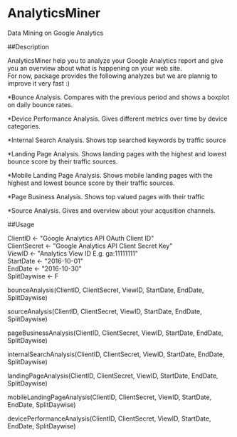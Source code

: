 # AnalyticsMiner
Data Mining on Google Analytics

##Description

AnalyticsMiner help you to analyze your Google Analytics report and give you an overview about what is happening on your web site.  
For now, package provides the following analyzes but we are plannig to improve it very fast :)

*Bounce Analysis. Compares with the previous period and shows a boxplot on daily bounce rates.  

*Device Performance Analysis. Gives different metrics over time by device categories.  

*Internal Search Analysis. Shows top searched keywords by traffic source  

*Landing Page Analysis. Shows landing pages with the highest and lowest bounce score by their traffic sources.  

*Mobile Landing Page Analysis. Shows mobile landing pages with the highest and lowest bounce score by their traffic sources.  

*Page Business Analysis. Shows top valued pages with their traffic  

*Source Analysis. Gives and overview about your acqusition channels.  


##Usage


ClientID <- "Google Analytics API OAuth Client ID"  
ClientSecret <- "Google Analytics API Client Secret Key"  
ViewID <- "Analytics View ID E.g. ga:11111111"  
StartDate <- "2016-10-01"  
EndDate <- "2016-10-30"  
SplitDaywise <- F  


bounceAnalysis(ClientID, ClientSecret, ViewID, StartDate, EndDate, SplitDaywise)  

sourceAnalysis(ClientID, ClientSecret, ViewID, StartDate, EndDate, SplitDaywise)  

pageBusinessAnalysis(ClientID, ClientSecret, ViewID, StartDate, EndDate, SplitDaywise)  

internalSearchAnalysis(ClientID, ClientSecret, ViewID, StartDate, EndDate, SplitDaywise)  

landingPageAnalysis(ClientID, ClientSecret, ViewID, StartDate, EndDate, SplitDaywise)  

mobileLandingPageAnalysis(ClientID, ClientSecret, ViewID, StartDate, EndDate, SplitDaywise)  

devicePerformanceAnalysis(ClientID, ClientSecret, ViewID, StartDate, EndDate, SplitDaywise)  

